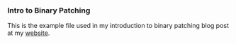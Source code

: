 ### Intro to Binary Patching
This is the example file used in my introduction to binary patching blog post at my [website](https://jonathanshrek.github.io/).
